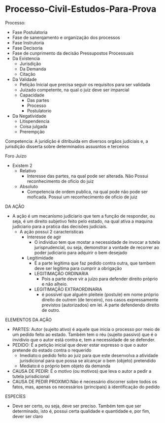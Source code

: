 # Processo-Civil-Estudos-Para-Prova
Processo:
 - Fase Postulatoria
 - Fase de sanerqamento e organizaçâo dos processos
 - Fase Instrutoria
 - Fase Decisoria
 - Fase de cunprimento da decisâo
Pressupostos Processuais
 - Da Existencia
   - Jurisdiçâo
   - Da Demanda
   - Citaçâo
 - Da Validade
   - Petição Inicial que precisa seguir os requisitos para ser validada
   - Juizado competente, na qual o juiz deve ser imparcial
   - Capacidade
     - Das partes
     - Processo
     - Postulatorio
  - Da Negatividade
    - Litispendencia
    - Coisa julgada
    - Prerempção


Competencia: A juridiçâo é ditribuida em diversos orgãos judiciais e, a jurisdiçâo disserta sobre determinados assusntos e terceiros

Foro Juizo
- Existem 2
  - Relativo
    - Interesse das partes, na qual pode ser alterada. Não Possui reconhecimento de oficio do juiz
  - Absoluto
    - Competencia de ordem publica, na qual pode não pode ser moficada. Possui um reconhecimento de oficio de juiz
    
DA AÇÂO
- A açâo é um mecanismo judiciario que tem a funçâo de responder, ou seja, é um direito subjetivo feito pelo estado, na qual ativa a maquina judiciario para a pratica das decisões judiciais.
  - A açâo possui 2 caracteristicas
    - Interesse de agir
      - O individuo tem que mostar a necessidade de invocar a tutela jurisprudencial, ou seja, demonstrar a vontade de recorrer ao poder judiciario para adquirir o bem desejado
    - Legitimidade
      - É a parte legitima que faz pedido contra outra, que tambem deve ser legitima para cumprir a obrigaçâo
      - LEGITIMAÇÂO ORDINARIA
        - Pois a parte deve vir a juízo para defender direito próprio e não alheio.
      - LEGITIMAÇÂO EXTRAORDINARIA
        - é possível que alguém pleiteie (postule) em nome próprio direito de outrem (de terceiro), nos casos expressamente previstos (autorizados) em lei. A parte defendendo direito de outro.

ELEMENTOS DA AÇÂO
- PARTES: Autor (sujeito ativo) é aquele que inicia o processo por meio de um pedido feito ao estado. Também tem o réu (sujeito passivo) que é o invidivio que o autor está contra e, tem a necessidade de se defender.
- PEDIDO: É a petiçâo inicial que dever estar expresso o que o autor pretende do estado contra o requerido
  - Imediato:o pedido feito ao juiz para que este desenvolva a atividade jurisdicional para que possa se alcançar o bem (objeto) pretendido
  - Mediato:é o próprio bem objeto da demanda
- CAUSA DE PEDIR: É o motivo (ou motivos) que leva o autor a pedir a tutela jurisdicional
- CAUSA DE PEDIR PROXIMO:Não é necessário discorrer sobre todos os fatos, mas, apenas os necessários (principais) à identificação do pedido

ESPECÍES
- Deve ser certo, ou seja, deve ser preciso. Também tem que ser determinado, isto é, possui certa qualidade e quantidade e, por fim, dever ser claro
